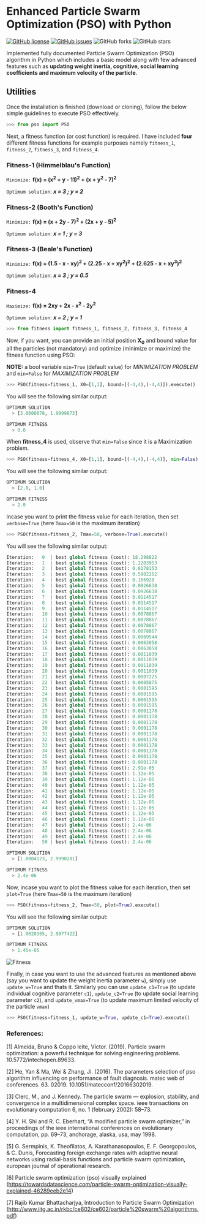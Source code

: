 # Enhanced Particle Swarm Optimization (PSO) with Python
[![GitHub license](https://img.shields.io/github/license/ujjwalkhandelwal/pso_particle_swarm_optimization)](https://github.com/ujjwalkhandelwal/pso_particle_swarm_optimization/blob/main/LICENSE)
[![GitHub issues](https://img.shields.io/github/issues/ujjwalkhandelwal/pso_particle_swarm_optimization?style=flat-square
)](https://github.com/ujjwalkhandelwal/pso_particle_swarm_optimization/issues)
![GitHub forks](https://img.shields.io/github/forks/ujjwalkhandelwal/pso_particle_swarm_optimization?style=flat-square)
![GitHub stars](https://img.shields.io/github/stars/ujjwalkhandelwal/pso_particle_swarm_optimization?style=flat-square)

Implemented fully documented Particle Swarm Optimization (PSO) algorithm in Python which includes a basic model along with few advanced features such as **updating weight inertia, cognitive, social learning coefficients and maximum velocity of the particle**.  

## Utilities
Once the installation is finished (download or cloning), follow the below simple guidelines to execute PSO effectively.
```py
>>> from pso import PSO
```
Next, a fitness function (or cost function) is required. I have included **four** different fitness functions for example purposes namely `fitness_1`, `fitness_2`, `fitness_3`, and `fitness_4`.

### Fitness-1 (Himmelblau's Function)
`Minimize:` **f(x) = (x<sup>2</sup> + y - 11)<sup>2</sup> + (x + y<sup>2</sup> - 7)<sup>2</sup>**
    
`Optimum solution`:  ***x = 3 ; y = 2***

### Fitness-2 (Booth's Function)
`Minimize:` **f(x) = (x + 2y - 7)<sup>2</sup> + (2x + y - 5)<sup>2</sup>**

`Optimum solution`:  ***x = 1 ; y = 3***

### Fitness-3 (Beale's Function)
`Minimize:` **f(x) = (1.5 - x - xy)<sup>2</sup> + (2.25 - x + xy<sup>2</sup>)<sup>2</sup> + (2.625 - x + xy<sup>3</sup>)<sup>2</sup>**
    
`Optimum solution`:  ***x = 3 ; y = 0.5***

### Fitness-4
`Maximize:` **f(x) = 2xy + 2x - x<sup>2</sup> - 2y<sup>2</sup>**
    
`Optimum solution`:  ***x = 2 ; y = 1***

```py
>>> from fitness import fitness_1, fitness_2, fitness_3, fitness_4
```

Now, if you want, you can provide an initial position **X<sub>0</sub>** and bound value for all the particles (not mandatory) and optimize (minimize or maximize) the fitness function using PSO:

**NOTE:** a bool variable `min=True` (default value) for *MINIMIZATION PROBLEM* and `min=False` for *MAXIMIZATION PROBLEM*

```py
>>> PSO(fitness=fitness_1, X0=[1,1], bound=[(-4,4),(-4,4)]).execute()
```
You will see the following similar output:
```py
OPTIMUM SOLUTION
  > [3.0000078, 1.9999873]

OPTIMUM FITNESS
  > 0.0
```
When **fitness_4** is used, observe that `min=False` since it is a Maximization problem.

```py
>>> PSO(fitness=fitness_4, X0=[1,1], bound=[(-4,4),(-4,4)], min=False).execute()
```
You will see the following similar output:
```py
OPTIMUM SOLUTION
  > [2.0, 1.0]

OPTIMUM FITNESS
  > 2.0
```

Incase you want to print the fitness value for each iteration, then set `verbose=True` (here `Tmax=50` is the 
maximum iteration)

```py
>>> PSO(fitness=fitness_2, Tmax=50, verbose=True).execute()
```
You will see the following similar output:
```py
Iteration:   0  | best global fitness (cost): 18.298822
Iteration:   1  | best global fitness (cost): 1.2203953
Iteration:   2  | best global fitness (cost): 0.8178153
Iteration:   3  | best global fitness (cost): 0.5902262
Iteration:   4  | best global fitness (cost): 0.166928
Iteration:   5  | best global fitness (cost): 0.0926638
Iteration:   6  | best global fitness (cost): 0.0926638
Iteration:   7  | best global fitness (cost): 0.0114517
Iteration:   8  | best global fitness (cost): 0.0114517
Iteration:   9  | best global fitness (cost): 0.0114517
Iteration:   10 | best global fitness (cost): 0.0078867
Iteration:   11 | best global fitness (cost): 0.0078867
Iteration:   12 | best global fitness (cost): 0.0078867
Iteration:   13 | best global fitness (cost): 0.0078867
Iteration:   14 | best global fitness (cost): 0.0069544
Iteration:   15 | best global fitness (cost): 0.0063058
Iteration:   16 | best global fitness (cost): 0.0063058
Iteration:   17 | best global fitness (cost): 0.0011039
Iteration:   18 | best global fitness (cost): 0.0011039
Iteration:   19 | best global fitness (cost): 0.0011039
Iteration:   20 | best global fitness (cost): 0.0011039
Iteration:   21 | best global fitness (cost): 0.0007225
Iteration:   22 | best global fitness (cost): 0.0005875
Iteration:   23 | best global fitness (cost): 0.0001595
Iteration:   24 | best global fitness (cost): 0.0001595
Iteration:   25 | best global fitness (cost): 0.0001595
Iteration:   26 | best global fitness (cost): 0.0001595
Iteration:   27 | best global fitness (cost): 0.0001178
Iteration:   28 | best global fitness (cost): 0.0001178
Iteration:   29 | best global fitness (cost): 0.0001178
Iteration:   30 | best global fitness (cost): 0.0001178
Iteration:   31 | best global fitness (cost): 0.0001178
Iteration:   32 | best global fitness (cost): 0.0001178
Iteration:   33 | best global fitness (cost): 0.0001178
Iteration:   34 | best global fitness (cost): 0.0001178
Iteration:   35 | best global fitness (cost): 0.0001178
Iteration:   36 | best global fitness (cost): 0.0001178
Iteration:   37 | best global fitness (cost): 2.91e-05
Iteration:   38 | best global fitness (cost): 1.12e-05
Iteration:   39 | best global fitness (cost): 1.12e-05
Iteration:   40 | best global fitness (cost): 1.12e-05
Iteration:   41 | best global fitness (cost): 1.12e-05
Iteration:   42 | best global fitness (cost): 1.12e-05
Iteration:   43 | best global fitness (cost): 1.12e-05
Iteration:   44 | best global fitness (cost): 1.12e-05
Iteration:   45 | best global fitness (cost): 1.12e-05
Iteration:   46 | best global fitness (cost): 1.12e-05
Iteration:   47 | best global fitness (cost): 2.4e-06
Iteration:   48 | best global fitness (cost): 2.4e-06
Iteration:   49 | best global fitness (cost): 2.4e-06
Iteration:   50 | best global fitness (cost): 2.4e-06

OPTIMUM SOLUTION
  > [1.0004123, 2.9990281]

OPTIMUM FITNESS
  > 2.4e-06
```

Now, incase you want to plot the fitness value for each iteration, then set `plot=True` (here `Tmax=50` is the 
maximum iteration)

```py
>>> PSO(fitness=fitness_2, Tmax=50, plot=True).execute()
```
You will see the following similar output:
```py
OPTIMUM SOLUTION
  > [1.0028365, 2.9977422]

OPTIMUM FITNESS
  > 1.45e-05
```

![Fitness](https://github.com/ujjwalkhandelwal/pso_particle_swarm_optimization/blob/main/fitness.png)

Finally, in case you want to use the advanced features as mentioned above (say you want to update the weight inertia parameter `w`), simply use `update_w=True` and thats it. Similarly you can use `update_c1=True` (to update individual cognitive parameter `c1`), `update_c2=True` (to update social learning parameter `c2`), and `update_vmax=True` (to update maximum limited velocity of the particle `vmax`)

```py
>>> PSO(fitness=fitness_1, update_w=True, update_c1=True).execute()
```

### References:    

[1] Almeida, Bruno & Coppo leite, Victor. (2019). Particle swarm optimization: a powerful technique for 
solving engineering problems. 10.5772/intechopen.89633.

[2] He, Yan & Ma, Wei & Zhang, Ji. (2016). The parameters selection of pso algorithm influencing on performance of fault diagnosis. matec web of conferences. 63. 02019. 10.1051/matecconf/20166302019. 

[3] Clerc, M., and J. Kennedy. The particle swarm — explosion, stability, and convergence in a multidimensional complex space. ieee transactions on evolutionary computation 6, no. 1 (february 2002): 58–73.

[4] Y. H. Shi and R. C. Eberhart, “A modified particle swarm optimizer,” in proceedings of the ieee international
conferences on evolutionary computation, pp. 69–73, anchorage, alaska, usa, may 1998.

[5] G. Sermpinis, K. Theofilatos, A. Karathanasopoulos, E. F. Georgopoulos, & C. Dunis, Forecasting foreign exchange 
rates with adaptive neural networks using radial-basis functions and particle swarm optimization, european journal of operational research.

[6] Particle swarm optimization (pso) visually explained
(https://towardsdatascience.com/particle-swarm-optimization-visually-explained-46289eeb2e14)

[7] Rajib Kumar Bhattacharjya, Introduction to Particle Swarm Optimization 
(http://www.iitg.ac.in/rkbc/ce602/ce602/particle%20swarm%20algorithms.pdf)
